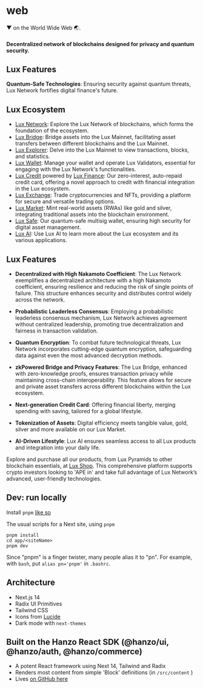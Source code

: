# web

▼ on the World Wide Web 🌏.

#### Decentralized network of blockchains designed for privacy and quantum security.

## Lux Features

**Quantum-Safe Technologies**: Ensuring security against quantum threats, Lux Network fortifies digital finance's future.

## Lux Ecosystem
- [Lux Network](https://lux.network): Explore the Lux Network of blockchains, which forms the foundation of the ecosystem.
- [Lux Bridge](https://bridge.lux.network): Bridge assets into the Lux Mainnet, facilitating asset transfers between different blockchains and the Lux Mainnet.
- [Lux Explorer](https://explore.lux.network): Delve into the Lux Mainnet to view transactions, blocks, and statistics.
- [Lux Wallet](https://wallet.lux.network): Manage your wallet and operate Lux Validators, essential for engaging with the Lux Network's functionalities.
- [Lux Credit](https://lux.credit) powered by [Lux Finance](https://lux.finance): Our zero-interest, auto-repaid credit card, offering a novel approach to credit with financial integration in the Lux ecosystem.
- [Lux Exchange](https://lux.exchange): Trade cryptocurrencies and NFTs, providing a platform for secure and versatile trading options.
- [Lux Market](https://lux.market): Mint real-world assets (RWAs) like gold and silver, integrating traditional assets into the blockchain environment.
- [Lux Safe](https://safe.lux.finance): Our quantum-safe multisig wallet, ensuring high security for digital asset management.
- [Lux AI](https://lux.chat): Use Lux AI to learn more about the Lux ecosystem and its various applications.

## Lux Features

- **Decentralized with High Nakamoto Coefficient**: The Lux Network exemplifies a decentralized architecture with a high Nakamoto coefficient, ensuring resilience and reducing the risk of single points of failure. This structure enhances security and distributes control widely across the network.

- **Probabilistic Leaderless Consensus**: Employing a probabilistic leaderless consensus mechanism, Lux Network achieves agreement without centralized leadership, promoting true decentralization and fairness in transaction validation.

- **Quantum Encryption**: To combat future technological threats, Lux Network incorporates cutting-edge quantum encryption, safeguarding data against even the most advanced decryption methods.

- **zkPowered Bridge and Privacy Features**: The Lux Bridge, enhanced with zero-knowledge proofs, ensures transaction privacy while maintaining cross-chain interoperability. This feature allows for secure and private asset transfers across different blockchains within the Lux ecosystem.

- **Next-generation Credit Card**: Offering financial liberty, merging spending with saving, tailored for a global lifestyle.

- **Tokenization of Assets**: Digital efficiency meets tangible value, gold, silver and more available on our Lux Market.

- **AI-Driven Lifestyle**: Lux AI ensures seamless access to all Lux products and integration into your daily life.

Explore and purchase all our products, from Lux Pyramids to other blockchain essentials, at [Lux Shop](https://lux.shop). This comprehensive platform supports crypto investors looking to 'APE in' and take full advantage of Lux Network’s advanced, user-friendly technologies.

## Dev: run locally

Install `pnpm` [like so](https://pnpm.io/installation)

The usual scripts for a Next site, using `pnpm`
```
pnpm install
cd app/<siteName>
pnpm dev
```

Since "pnpm" is a finger twister, many people alias it to "pn". For example, with `bash`, put `alias pn='pnpm'` in `.bashrc`.

## Architecture

- Next.js 14
- Radix UI Primitives
- Tailwind CSS
- Icons from [Lucide](https://lucide.dev)
- Dark mode with `next-themes`

## Built on the Hanzo React SDK (@hanzo/ui, @hanzo/auth, @hanzo/commerce)

- A potent React framework using Next 14, Tailwind and Radix
- Renders most content from simple 'Block' definitions (in `/src/content` )
- Lives [on GitHub here](https://github.com/hanzoai/react-sdk)
